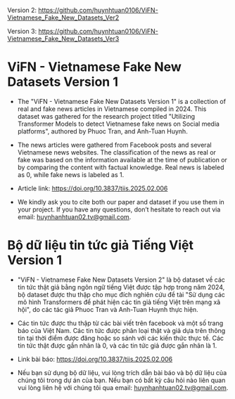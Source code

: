 Version 2: https://github.com/huynhtuan0106/ViFN-Vietnamese_Fake_New_Datasets_Ver2

Version 3: https://github.com/huynhtuan0106/ViFN-Vietnamese_Fake_New_Datasets_Ver3

# ViFN - Vietnamese Fake New Datasets Version 1

- The "ViFN - Vietnamese Fake New Datasets Version 1" is a collection of real and fake news articles in Vietnamese compiled in 2024. This dataset was gathered for the research project titled "Utilizing Transformer Models to detect Vietnamese fake news on Social media platforms", authored by Phuoc Tran, and Anh-Tuan Huynh.

- The news articles were gathered from Facebook posts and several Vietnamese news websites. The classification of the news as real or fake was based on the information available at the time of publication or by comparing the content with factual knowledge. Real news is labeled as 0, while fake news is labeled as 1.

- Article link: https://doi.org/10.3837/tiis.2025.02.006

- We kindly ask you to cite both our paper and dataset if you use them in your project. If you have any questions, don’t hesitate to reach out via email: huynhanhtuan02.tv@gmail.com.


# Bộ dữ liệu tin tức giả Tiếng Việt Version 1
- "ViFN - Vietnamese Fake New Datasets Version 2" là bộ dataset về các tin tức thật giả bằng ngôn ngữ tiếng Việt được tập hợp trong năm 2024, bộ dataset được thu thập cho mục đích nghiên cứu đề tài "Sử dụng các mô hình Transformers để phát hiện các tin giả tiếng Việt trên mạng xã hội", do các tác giả Phuoc Tran và Anh-Tuan Huynh thực hiện.

- Các tin tức được thu thập từ các bài viết trên facebook và một số trang báo của Việt Nam. Các tin tức được phân loại thật và giả dựa trên thông tin tại thời điểm được đăng hoặc so sánh với các kiến thức thực tế. Các tin tức thật được gắn nhãn là 0, và các tin tức giả được gắn nhãn là 1.

- Link bài báo: https://doi.org/10.3837/tiis.2025.02.006

- Nếu bạn sử dụng bộ dữ liệu, vui lòng trích dẫn bài báo và bộ dữ liệu của chúng tôi trong dự án của bạn. Nếu bạn có bất kỳ câu hỏi nào liên quan vui lòng liên hệ với chúng tôi qua email: huynhanhtuan02.tv@gmail.com.
